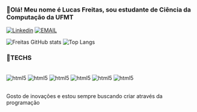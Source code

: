 

### 🚀Olá! Meu nome é Lucas Freitas, sou estudante de Ciência da Computação da UFMT

[![Linkedin](https://img.shields.io/badge/LinkedIn-0077B5?style=for-the-badge&logo=linkedin&logoColor=white)](https://br.linkedin.com/in/lucas-freitas-5aa6701a2)
[![EMAIL](https://img.shields.io/badge/Gmail-D14836?style=for-the-badge&logo=gmail&logoColor=white)](mailto:lucasfreitas25001@gmail.com)

![Freitas GitHub stats](https://github-readme-stats.vercel.app/api?username=lucasfreitas25&show_icons=true&theme=tokyonight)
![Top Langs](https://github-readme-stats.vercel.app/api/top-langs/?username=lucasfreitas25&layout=compact)
### 🤖TECHS

<div style="display: inline_block"><br/>
  <img align="center" alt="html5" src="https://img.shields.io/badge/Python-3776AB?style=for-the-badge&logo=python&logoColor=red" />
  <img align="center" alt="html5" src="https://img.shields.io/badge/Java-ED8B00?style=for-the-badge&logo=openjdk&logoColor=white" />
  <img align="center" alt="html5" src="https://img.shields.io/badge/HTML-239120?style=for-the-badge&logo=html5&logoColor=orange" />
  <img align="center" alt="html5" src="https://img.shields.io/badge/CSS-239120?&style=for-the-badge&logo=css3&logoColor=blue" />
  <img align="center" alt="html5" src="https://img.shields.io/badge/JavaScript-323330?style=for-the-badge&logo=javascript&logoColor=F7DF1E" />
  <img align="center" alt="html5" src="https://img.shields.io/badge/PostgreSQL-316192?style=for-the-badge&logo=postgresql&logoColor=white" />
</div> <br/>

Gosto de inovações e estou sempre buscando criar através da programação 
